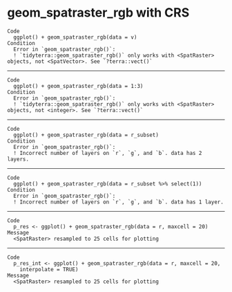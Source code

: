 # geom_spatraster_rgb with CRS

    Code
      ggplot() + geom_spatraster_rgb(data = v)
    Condition
      Error in `geom_spatraster_rgb()`:
      ! `tidyterra::geom_spatraster_rgb()` only works with <SpatRaster> objects, not <SpatVector>. See `?terra::vect()`

---

    Code
      ggplot() + geom_spatraster_rgb(data = 1:3)
    Condition
      Error in `geom_spatraster_rgb()`:
      ! `tidyterra::geom_spatraster_rgb()` only works with <SpatRaster> objects, not <integer>. See `?terra::vect()`

---

    Code
      ggplot() + geom_spatraster_rgb(data = r_subset)
    Condition
      Error in `geom_spatraster_rgb()`:
      ! Incorrect number of layers on `r`, `g`, and `b`. data has 2 layers.

---

    Code
      ggplot() + geom_spatraster_rgb(data = r_subset %>% select(1))
    Condition
      Error in `geom_spatraster_rgb()`:
      ! Incorrect number of layers on `r`, `g`, and `b`. data has 1 layer.

---

    Code
      p_res <- ggplot() + geom_spatraster_rgb(data = r, maxcell = 20)
    Message
      <SpatRaster> resampled to 25 cells for plotting

---

    Code
      p_res_int <- ggplot() + geom_spatraster_rgb(data = r, maxcell = 20,
        interpolate = TRUE)
    Message
      <SpatRaster> resampled to 25 cells for plotting

